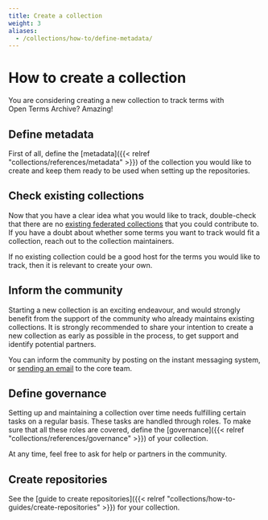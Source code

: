 ```yaml
---
title: Create a collection
weight: 3
aliases:
  - /collections/how-to/define-metadata/
---
```


# How to create a collection

You are considering creating a new collection to track terms with Open Terms Archive? Amazing!

## Define metadata

First of all, define the [metadata]({{< relref "collections/references/metadata" >}}) of the collection you would like to create and keep them ready to be used when setting up the repositories.

## Check existing collections

Now that you have a clear idea what you would like to track, double-check that there are no [existing federated collections](https://opentermsarchive.org/#collections) that you could contribute to. If you have a doubt about whether some terms you want to track would fit a collection, reach out to the collection maintainers.

If no existing collection could be a good host for the terms you would like to track, then it is relevant to create your own.

## Inform the community

Starting a new collection is an exciting endeavour, and would strongly benefit from the support of the community who already maintains existing collections. It is strongly recommended to share your intention to create a new collection as early as possible in the process, to get support and identify potential partners.

You can inform the community by posting on the instant messaging system, or [sending an email](mailto:contact@opentermsarchive.org) to the core team.

## Define governance

Setting up and maintaining a collection over time needs fulfilling certain tasks on a regular basis. These tasks are handled through roles. To make sure that all these roles are covered, define the [governance]({{< relref "collections/references/governance" >}}) of your collection.

At any time, feel free to ask for help or partners in the community.

## Create repositories

See the [guide to create repositories]({{< relref "collections/how-to-guides/create-repositories" >}}) for your collection.
